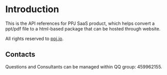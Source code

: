 # Introduction

This is the API references for PPJ SaaS product, which helps convert a ppt/pdf file to a html-based package that can be hosted through website.

All rights reserved to [ppj.io](http://ppj.io).

## Contacts

Questions and Consultants can be managed within QQ group: 459962155. 
